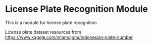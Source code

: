 # License Plate Recognition Module
This is a module for license plate recognition

License plate dataset resources from https://www.kaggle.com/imamdigmi/indonesian-plate-number

